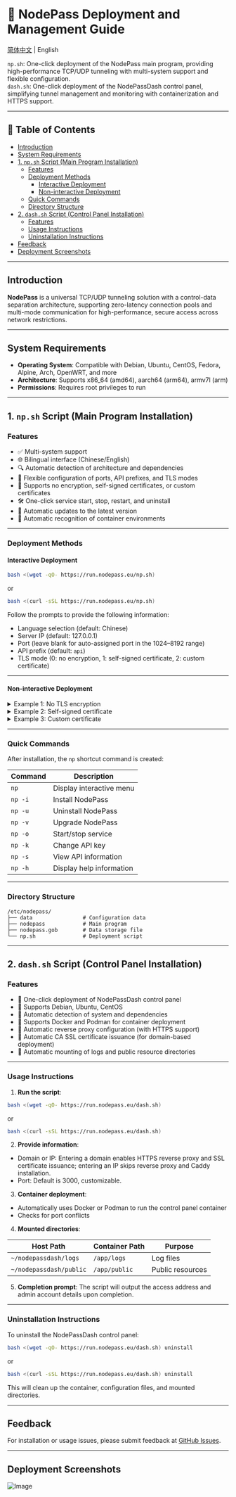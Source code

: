 # 📘 NodePass Deployment and Management Guide

[简体中文](README.md) | English

`np.sh`: One-click deployment of the NodePass main program, providing high-performance TCP/UDP tunneling with multi-system support and flexible configuration.  
`dash.sh`: One-click deployment of the NodePassDash control panel, simplifying tunnel management and monitoring with containerization and HTTPS support.

---

## 📑 Table of Contents

- [Introduction](#introduction)
- [System Requirements](#system-requirements)
- [1. `np.sh` Script (Main Program Installation)](#1-npsh-script-main-program-installation)
  - [Features](#features)
  - [Deployment Methods](#deployment-methods)
    - [Interactive Deployment](#interactive-deployment)
    - [Non-interactive Deployment](#non-interactive-deployment)
  - [Quick Commands](#quick-commands)
  - [Directory Structure](#directory-structure)
- [2. `dash.sh` Script (Control Panel Installation)](#2-dashsh-script-control-panel-installation)
  - [Features](#features-1)
  - [Usage Instructions](#usage-instructions)
  - [Uninstallation Instructions](#uninstallation-instructions)
- [Feedback](#feedback)
- [Deployment Screenshots](#deployment-screenshots)

---

## Introduction

**NodePass** is a universal TCP/UDP tunneling solution with a control-data separation architecture, supporting zero-latency connection pools and multi-mode communication for high-performance, secure access across network restrictions.

---

## System Requirements

- **Operating System**: Compatible with Debian, Ubuntu, CentOS, Fedora, Alpine, Arch, OpenWRT, and more
- **Architecture**: Supports x86_64 (amd64), aarch64 (arm64), armv7l (arm)
- **Permissions**: Requires root privileges to run

---

## 1. `np.sh` Script (Main Program Installation)

### Features

- ✅ Multi-system support
- 🌐 Bilingual interface (Chinese/English)
- 🔍 Automatic detection of architecture and dependencies
- 🔧 Flexible configuration of ports, API prefixes, and TLS modes
- 🔐 Supports no encryption, self-signed certificates, or custom certificates
- 🛠️ One-click service start, stop, restart, and uninstall
- 🔄 Automatic updates to the latest version
- 🐳 Automatic recognition of container environments

---

### Deployment Methods

#### Interactive Deployment

```bash
bash <(wget -qO- https://run.nodepass.eu/np.sh)
```
or
```bash
bash <(curl -sSL https://run.nodepass.eu/np.sh)
```

Follow the prompts to provide the following information:

- Language selection (default: Chinese)
- Server IP (default: 127.0.0.1)
- Port (leave blank for auto-assigned port in the 1024–8192 range)
- API prefix (default: `api`)
- TLS mode (0: no encryption, 1: self-signed certificate, 2: custom certificate)

---

#### Non-interactive Deployment

<details>
    <summary>Example 1: No TLS encryption</summary>

```bash
bash <(curl -sSL https://run.nodepass.eu/np.sh) \
  -i \
  --language zh \
  --server_ip 127.0.0.1 \
  --user_port 18080 \
  --prefix api \
  --tls_mode 0
```

</details>

<details>
    <summary>Example 2: Self-signed certificate</summary>

```bash
bash <(curl -sSL https://run.nodepass.eu/np.sh) \
  -i \
  --language en \
  --server_ip localhost \
  --user_port 18080 \
  --prefix api \
  --tls_mode 1
```

</details>

<details>
    <summary>Example 3: Custom certificate</summary>

```bash
bash <(curl -sSL https://run.nodepass.eu/np.sh) \
  -i \
  --language zh \
  --server_ip 1.2.3.4 \
  --user_port 18080 \
  --prefix api \
  --tls_mode 2 \
  --cert_file </path/to/cert.pem> \
  --key_file </path/to/key.pem>
```

</details>

---

### Quick Commands

After installation, the `np` shortcut command is created:

| Command   | Description                   |
|-----------|-------------------------------|
| `np`      | Display interactive menu      |
| `np -i`   | Install NodePass             |
| `np -u`   | Uninstall NodePass           |
| `np -v`   | Upgrade NodePass             |
| `np -o`   | Start/stop service           |
| `np -k`   | Change API key               |
| `np -s`   | View API information         |
| `np -h`   | Display help information     |

---

### Directory Structure

```
/etc/nodepass/
├── data                # Configuration data
├── nodepass            # Main program
├── nodepass.gob        # Data storage file
└── np.sh               # Deployment script
```

---

## 2. `dash.sh` Script (Control Panel Installation)

### Features

- 🚀 One-click deployment of NodePassDash control panel
- 🐧 Supports Debian, Ubuntu, CentOS
- 🔧 Automatic detection of system and dependencies
- 🐳 Supports Docker and Podman for container deployment
- 🔄 Automatic reverse proxy configuration (with HTTPS support)
- 🔐 Automatic CA SSL certificate issuance (for domain-based deployment)
- 📂 Automatic mounting of logs and public resource directories

---

### Usage Instructions

1. **Run the script**:

```bash
bash <(wget -qO- https://run.nodepass.eu/dash.sh)
```
or
```bash
bash <(curl -sSL https://run.nodepass.eu/dash.sh)
```

2. **Provide information**:

- Domain or IP: Entering a domain enables HTTPS reverse proxy and SSL certificate issuance; entering an IP skips reverse proxy and Caddy installation.
- Port: Default is 3000, customizable.

3. **Container deployment**:

- Automatically uses Docker or Podman to run the control panel container
- Checks for port conflicts

4. **Mounted directories**:

| Host Path                   | Container Path      | Purpose       |
|-----------------------------|---------------------|---------------|
| `~/nodepassdash/logs`       | `/app/logs`         | Log files     |
| `~/nodepassdash/public`     | `/app/public`       | Public resources |

5. **Completion prompt**: The script will output the access address and admin account details upon completion.

---

### Uninstallation Instructions

To uninstall the NodePassDash control panel:

```bash
bash <(wget -qO- https://run.nodepass.eu/dash.sh) uninstall
```
or
```bash
bash <(curl -sSL https://run.nodepass.eu/dash.sh) uninstall
```

This will clean up the container, configuration files, and mounted directories.

---

## Feedback

For installation or usage issues, please submit feedback at [GitHub Issues](https://github.com/NodePassProject/npsh/issues).

---

## Deployment Screenshots

![Image](https://github.com/user-attachments/assets/893a3856-ec69-488f-bb99-5df26b4fb4e7)